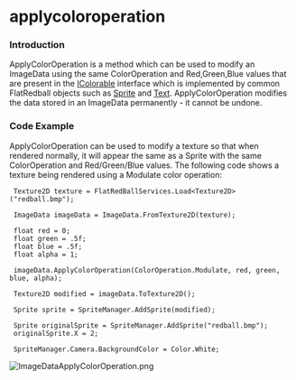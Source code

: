# applycoloroperation

### Introduction

ApplyColorOperation is a method which can be used to modify an ImageData using the same ColorOperation and Red,Green,Blue values that are present in the [IColorable](../../../../../../frb/docs/index.php) interface which is implemented by common FlatRedball objects such as [Sprite](../../../../../../frb/docs/index.php) and [Text](../../../../../../frb/docs/index.php). ApplyColorOperation modifies the data stored in an ImageData permanently - it cannot be undone.

### Code Example

ApplyColorOperation can be used to modify a texture so that when rendered normally, it will appear the same as a Sprite with the same ColorOperation and Red/Green/Blue values. The following code shows a texture being rendered using a Modulate color operation:

```
 Texture2D texture = FlatRedBallServices.Load<Texture2D>("redball.bmp");
 
 ImageData imageData = ImageData.FromTexture2D(texture);
 
 float red = 0;
 float green = .5f;
 float blue = .5f;
 float alpha = 1;
 
 imageData.ApplyColorOperation(ColorOperation.Modulate, red, green, blue, alpha);
 
 Texture2D modified = imageData.ToTexture2D();
 
 Sprite sprite = SpriteManager.AddSprite(modified);
 
 Sprite originalSprite = SpriteManager.AddSprite("redball.bmp");
 originalSprite.X = 2;
 
 SpriteManager.Camera.BackgroundColor = Color.White;
```

![ImageDataApplyColorOperation.png](../../../../../../media/migrated_media-ImageDataApplyColorOperation.png)
